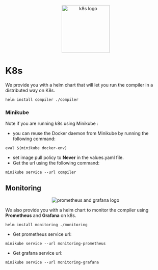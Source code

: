 <p align="center">
<img height="150px" width="150px" src="https://upload.wikimedia.org/wikipedia/commons/thumb/3/39/Kubernetes_logo_without_workmark.svg/1200px-Kubernetes_logo_without_workmark.svg.png" alt="k8s logo"/>
</p>

# K8s
We provide you with a helm chart that will let you run the compiler in a distributed way on K8s.

```shell
helm install compiler ./compiler
```


### Minikube
Note if you are running k8s using Minikube :
* you can reuse the Docker daemon from Minikube by running the following command: 
```shell
eval $(minikube docker-env)
```
* set image pull policy to **Never** in the values.yaml file.
* Get the url using the following command:  
```shell
minikube service --url compiler
```

## Monitoring 


<p align="center">
<img src="https://www.mytinydc.com/images/blog/blog-prometheus+grafana.png" alt="prometheus and grafana logo"/>
</p>

We also provide you with a helm chart to monitor the compiler using **Prometheus** and **Grafana** on k8s.

```shell
helm install monitoring ./monitoring
```
* Get prometheus service url:
```shell
minikube service --url monitoring-prometheus
```

* Get grafana service url:
```shell
minikube service --url monitoring-grafana
```
